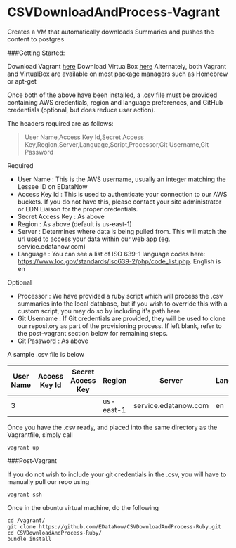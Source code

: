 # CSVDownloadAndProcess-Vagrant
Creates a VM that automatically downloads Summaries and pushes the content to postgres

###Getting Started:

Download Vagrant [here](https://www.vagrantup.com/downloads.html)
Download VirtualBox [here](https://www.virtualbox.org/wiki/Downloads)
Alternately, both Vagrant and VirtualBox are available on most package managers such as Homebrew or apt-get

Once both of the above have been installed, a .csv file must be provided containing AWS credentials, region and language preferences, and GitHub credentials (optional, but does reduce user action).

The headers required are as follows:

> User Name,Access Key Id,Secret Access Key,Region,Server,Language,Script,Processor,Git Username,Git Password

Required
- User Name : This is the AWS username, usually an integer matching the Lessee ID on EDataNow
- Access Key Id : This is used to authenticate your connection to our AWS buckets. If you do not have this, please contact your site administrator or EDN Liaison for the proper credentials.
- Secret Access Key : As above
- Region : As above (default is us-east-1)
- Server : Determines where data is being pulled from. This will match the url used to access your data within our web app (eg. service.edatanow.com)
- Language : You can see a list of ISO 639-1 language codes here: https://www.loc.gov/standards/iso639-2/php/code_list.php. English is en

Optional
- Processor : We have provided a ruby script which will process the .csv summaries into the local database, but if you wish to override this with a custom script, you may do so by including it's path here.
- Git Username : If Git credentials are provided, they will be used to clone our repository as part of the provisioning process. If left blank, refer to the post-vagrant section below for remaining steps.
- Git Password : As above

A sample .csv file is below

| User Name | Access Key Id | Secret Access Key | Region    | Server               | Language | Git Username  | Git Password |
|-----------|---------------|-------------------|-----------|----------------------|----------|---------------|--------------|
| 3         | <Key>         | <Secret-Key>      | us-east-1 | service.edatanow.com | en       | ExampleUser99 | password1    |

Once you have the .csv ready, and placed into the same directory as the Vagrantfile, simply call
~~~
vagrant up
~~~

###Post-Vagrant

If you do not wish to include your git credentials in the .csv, you will have to manually pull our repo using
~~~
vagrant ssh
~~~

Once in the ubuntu virtual machine, do the following
~~~
cd /vagrant/
git clone https://github.com/EDataNow/CSVDownloadAndProcess-Ruby.git
cd CSVDownloadAndProcess-Ruby/
bundle install
~~~

